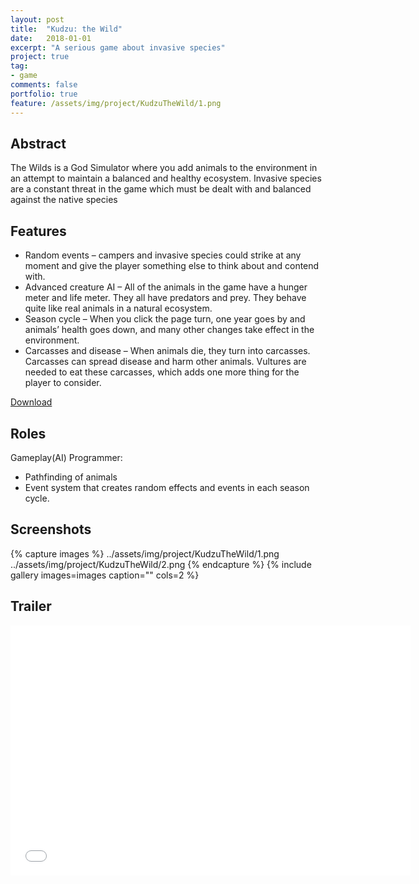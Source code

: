 ```yaml
---
layout: post
title:  "Kudzu: the Wild"
date:   2018-01-01
excerpt: "A serious game about invasive species"
project: true
tag:
- game 
comments: false
portfolio: true
feature: /assets/img/project/KudzuTheWild/1.png
---
```

 
## Abstract
The Wilds is a God Simulator where you add animals to the environment in an attempt to maintain a balanced and healthy ecosystem. Invasive species are a constant threat in the game which must be dealt with and balanced against the native species

## Features
* Random events – campers and invasive species could strike at any moment and give the player something else to think about and contend with.
* Advanced creature AI – All of the animals in the game have a hunger meter and life meter. They all have predators and prey. They behave quite like real animals in a natural ecosystem.
* Season cycle – When you click the page turn, one year goes by and animals’ health goes down, and many other changes take effect in the environment.
* Carcasses and disease – When animals die, they turn into carcasses. Carcasses can spread disease and harm other animals. Vultures are needed to eat these carcasses, which adds one more thing for the player to consider.
     
<div markdown="0"><a href="https://drive.google.com/open?id=0B_akpSo3hCg4cW45V21nZ3QtbGM" class="btn btn-info">Download</a></div>

## Roles

Gameplay(AI) Programmer: 
* Pathfinding of animals
* Event system that creates random effects and events in each season cycle.

## Screenshots

{% capture images %}
    ../assets/img/project/KudzuTheWild/1.png
    ../assets/img/project/KudzuTheWild/2.png
{% endcapture %}
{% include gallery images=images caption="" cols=2 %}

## Trailer
<iframe width="640" height="400" src="../assets/img/project/KudzuTheWild/trailer.mp4" frameborder="0"> </iframe>
